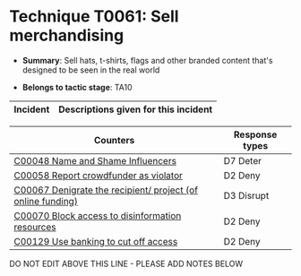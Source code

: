 # Technique T0061: Sell merchandising

* **Summary**: Sell hats, t-shirts, flags and other branded content that's designed to be seen in the real world

* **Belongs to tactic stage**: TA10


| Incident | Descriptions given for this incident |
| -------- | -------------------- |



| Counters | Response types |
| -------- | -------------- |
| [C00048 Name and Shame Influencers](../counters/C00048.md) | D7 Deter |
| [C00058 Report crowdfunder as violator](../counters/C00058.md) | D2 Deny |
| [C00067 Denigrate the recipient/ project (of online funding)](../counters/C00067.md) | D3 Disrupt |
| [C00070 Block access to disinformation resources](../counters/C00070.md) | D2 Deny |
| [C00129 Use banking to cut off access ](../counters/C00129.md) | D2 Deny |


DO NOT EDIT ABOVE THIS LINE - PLEASE ADD NOTES BELOW
